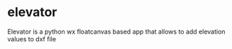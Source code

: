 elevator
========

Elevator is a python wx floatcanvas based app that allows to add elevation values to dxf file
